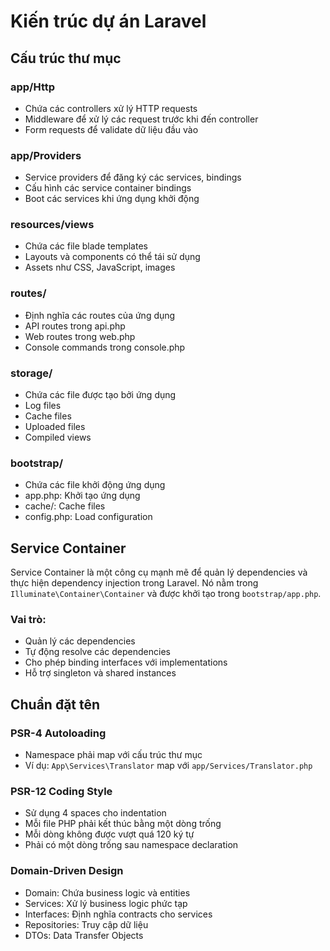 # Kiến trúc dự án Laravel

## Cấu trúc thư mục

### app/Http
- Chứa các controllers xử lý HTTP requests
- Middleware để xử lý các request trước khi đến controller
- Form requests để validate dữ liệu đầu vào

### app/Providers
- Service providers để đăng ký các services, bindings
- Cấu hình các service container bindings
- Boot các services khi ứng dụng khởi động

### resources/views
- Chứa các file blade templates
- Layouts và components có thể tái sử dụng
- Assets như CSS, JavaScript, images

### routes/
- Định nghĩa các routes của ứng dụng
- API routes trong api.php
- Web routes trong web.php
- Console commands trong console.php

### storage/
- Chứa các file được tạo bởi ứng dụng
- Log files
- Cache files
- Uploaded files
- Compiled views

### bootstrap/
- Chứa các file khởi động ứng dụng
- app.php: Khởi tạo ứng dụng
- cache/: Cache files
- config.php: Load configuration

## Service Container

Service Container là một công cụ mạnh mẽ để quản lý dependencies và thực hiện dependency injection trong Laravel. Nó nằm trong `Illuminate\Container\Container` và được khởi tạo trong `bootstrap/app.php`.

### Vai trò:
- Quản lý các dependencies
- Tự động resolve các dependencies
- Cho phép binding interfaces với implementations
- Hỗ trợ singleton và shared instances

## Chuẩn đặt tên

### PSR-4 Autoloading
- Namespace phải map với cấu trúc thư mục
- Ví dụ: `App\Services\Translator` map với `app/Services/Translator.php`

### PSR-12 Coding Style
- Sử dụng 4 spaces cho indentation
- Mỗi file PHP phải kết thúc bằng một dòng trống
- Mỗi dòng không được vượt quá 120 ký tự
- Phải có một dòng trống sau namespace declaration

### Domain-Driven Design
- Domain: Chứa business logic và entities
- Services: Xử lý business logic phức tạp
- Interfaces: Định nghĩa contracts cho services
- Repositories: Truy cập dữ liệu
- DTOs: Data Transfer Objects 